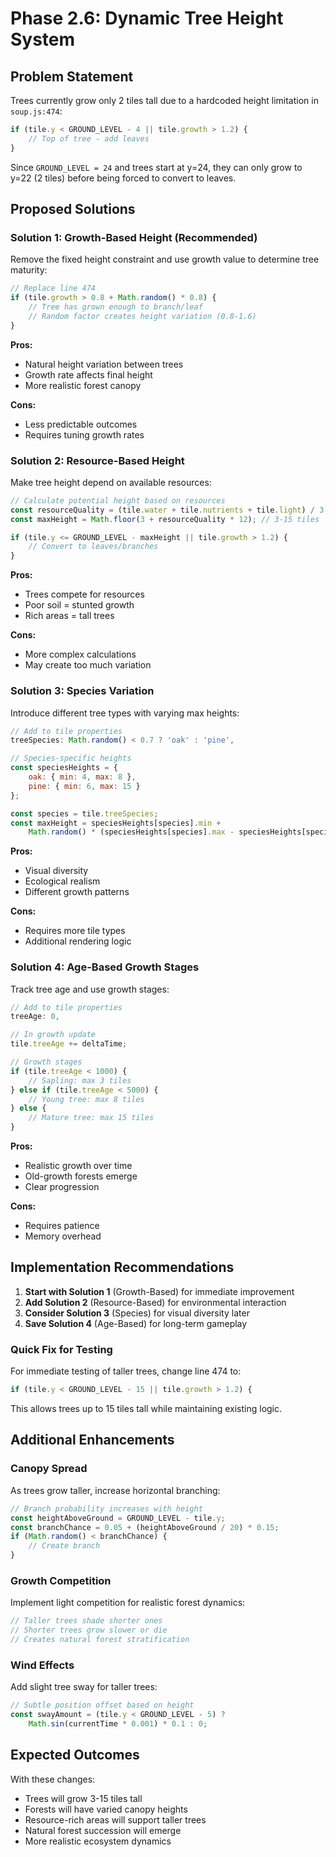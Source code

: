 # Phase 2.6: Dynamic Tree Height System

## Problem Statement

Trees currently grow only 2 tiles tall due to a hardcoded height limitation in `soup.js:474`:
```javascript
if (tile.y < GROUND_LEVEL - 4 || tile.growth > 1.2) {
    // Top of tree - add leaves
}
```

Since `GROUND_LEVEL = 24` and trees start at y=24, they can only grow to y=22 (2 tiles) before being forced to convert to leaves.

## Proposed Solutions

### Solution 1: Growth-Based Height (Recommended)
Remove the fixed height constraint and use growth value to determine tree maturity:

```javascript
// Replace line 474
if (tile.growth > 0.8 + Math.random() * 0.8) {
    // Tree has grown enough to branch/leaf
    // Random factor creates height variation (0.8-1.6)
}
```

**Pros:**
- Natural height variation between trees
- Growth rate affects final height
- More realistic forest canopy

**Cons:**
- Less predictable outcomes
- Requires tuning growth rates

### Solution 2: Resource-Based Height
Make tree height depend on available resources:

```javascript
// Calculate potential height based on resources
const resourceQuality = (tile.water + tile.nutrients + tile.light) / 3;
const maxHeight = Math.floor(3 + resourceQuality * 12); // 3-15 tiles

if (tile.y <= GROUND_LEVEL - maxHeight || tile.growth > 1.2) {
    // Convert to leaves/branches
}
```

**Pros:**
- Trees compete for resources
- Poor soil = stunted growth
- Rich areas = tall trees

**Cons:**
- More complex calculations
- May create too much variation

### Solution 3: Species Variation
Introduce different tree types with varying max heights:

```javascript
// Add to tile properties
treeSpecies: Math.random() < 0.7 ? 'oak' : 'pine',

// Species-specific heights
const speciesHeights = {
    oak: { min: 4, max: 8 },
    pine: { min: 6, max: 15 }
};

const species = tile.treeSpecies;
const maxHeight = speciesHeights[species].min + 
    Math.random() * (speciesHeights[species].max - speciesHeights[species].min);
```

**Pros:**
- Visual diversity
- Ecological realism
- Different growth patterns

**Cons:**
- Requires more tile types
- Additional rendering logic

### Solution 4: Age-Based Growth Stages
Track tree age and use growth stages:

```javascript
// Add to tile properties
treeAge: 0,

// In growth update
tile.treeAge += deltaTime;

// Growth stages
if (tile.treeAge < 1000) {
    // Sapling: max 3 tiles
} else if (tile.treeAge < 5000) {
    // Young tree: max 8 tiles
} else {
    // Mature tree: max 15 tiles
}
```

**Pros:**
- Realistic growth over time
- Old-growth forests emerge
- Clear progression

**Cons:**
- Requires patience
- Memory overhead

## Implementation Recommendations

1. **Start with Solution 1** (Growth-Based) for immediate improvement
2. **Add Solution 2** (Resource-Based) for environmental interaction
3. **Consider Solution 3** (Species) for visual diversity later
4. **Save Solution 4** (Age-Based) for long-term gameplay

### Quick Fix for Testing
For immediate testing of taller trees, change line 474 to:
```javascript
if (tile.y < GROUND_LEVEL - 15 || tile.growth > 1.2) {
```

This allows trees up to 15 tiles tall while maintaining existing logic.

## Additional Enhancements

### Canopy Spread
As trees grow taller, increase horizontal branching:
```javascript
// Branch probability increases with height
const heightAboveGround = GROUND_LEVEL - tile.y;
const branchChance = 0.05 + (heightAboveGround / 20) * 0.15;
if (Math.random() < branchChance) {
    // Create branch
}
```

### Growth Competition
Implement light competition for realistic forest dynamics:
```javascript
// Taller trees shade shorter ones
// Shorter trees grow slower or die
// Creates natural forest stratification
```

### Wind Effects
Add slight tree sway for taller trees:
```javascript
// Subtle position offset based on height
const swayAmount = (tile.y < GROUND_LEVEL - 5) ? 
    Math.sin(currentTime * 0.001) * 0.1 : 0;
```

## Expected Outcomes

With these changes:
- Trees will grow 3-15 tiles tall
- Forests will have varied canopy heights
- Resource-rich areas will support taller trees
- Natural forest succession will emerge
- More realistic ecosystem dynamics